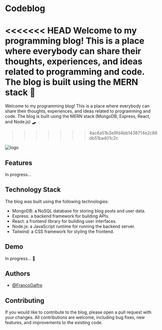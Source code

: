 <h1>Codeblog</h1>

<<<<<<< HEAD
<span>Welcome to my programming blog! This is a place where everybody can share their thoughts, experiences, and ideas related to programming and code. The blog is built using the MERN stack 🌌<span/>
=======
Welcome to my programming blog! This is a place where everybody can share their thoughts, experiences, and ideas related to programming and code. The blog is built using the MERN stack (MongoDB, Express, React, and Node.js) 🛹
>>>>>>> 4ac6a51b3e9fd4bb1438714e2c86db51ba401c2c

![logo](https://i.imgur.com/sA17skF.png)

## Features

In progress...

## Technology Stack

The blog was built using the following technologies:

- MongoDB: a NoSQL database for storing blog posts and user data.
- Express: a backend framework for building APIs.
- React: a frontend library for building user interfaces.
- Node.js: a JavaScript runtime for running the backend server.
- Tailwind: a CSS framework for styling the frontend.

## Demo

In progress... 🌝

## Authors

- [@FrancoGalfre](https://www.github.com/francogalfre)

## Contributing

If you would like to contribute to the blog, please open a pull request with your changes. All contributions are welcome, including bug fixes, new features, and improvements to the existing code.
